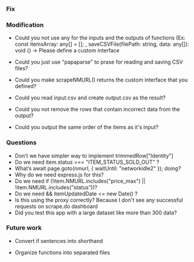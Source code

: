 ### Fix

### Modification

- Could you not use any for the inputs and the outputs of functions (Ex: const itemsArray: any[] = []; , saveCSVFile(filePath: string, data: any[]): void {) -> Please define a custom interface

- Could you just use "papaparse" to prase for reading and saving CSV files?

- Could you make scrapeNMURL() returns the custom interface that you defined?

- Could you read input.csv and create output.csv as the result?

- Could you not remove the rows that contain incorrect data from the output?

- Could you output the same order of the items as it's input?

### Questions

- Don’t we have simpler way to implement trimmedRow["Identity"]
- Do we need item.status === "ITEM_STATUS_SOLD_OUT" ?
- What’s await page.goto(nmurl, { waitUntil: "networkidle2" }); doing?
- Why do we need express.js for this?
- Do we need if (!item.NMURL.includes("price_max") || !item.NMURL.includes("status”))?
- Do we need && itemUpdatedDate <= new Date() ?
- Is this using the proxy correctly? Because I don't see any successful requests on scrape.do dashboard
- Did you test this app with a large dataset like more than 300 data?

### Future work

- Convert if sentences into shorthand

- Organize functions into separated files
